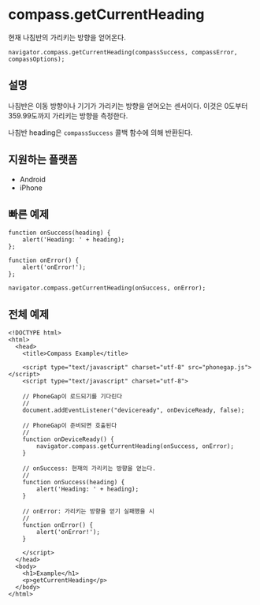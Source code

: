 compass.getCurrentHeading
=========================

현재 나침반의 가리키는 방향을 얻어온다.

    navigator.compass.getCurrentHeading(compassSuccess, compassError, compassOptions);

설명
-----------

나침반은 이동 방향이나 기기가 가리키는 방향을 얻어오는 센서이다. 이것은 0도부터 359.99도까지 가리키는 방향을 측정한다.

나침반 heading은 `compassSuccess` 콜백 함수에 의해 반환된다. 

지원하는 플랫폼
-------------------

- Android
- iPhone

빠른 예제
-------------

    function onSuccess(heading) {
        alert('Heading: ' + heading);
    };

    function onError() {
        alert('onError!');
    };

    navigator.compass.getCurrentHeading(onSuccess, onError);

전체 예제
------------

    <!DOCTYPE html>
    <html>
      <head>
        <title>Compass Example</title>

        <script type="text/javascript" charset="utf-8" src="phonegap.js"></script>
        <script type="text/javascript" charset="utf-8">

        // PhoneGap이 로드되기를 기다린다
        //
        document.addEventListener("deviceready", onDeviceReady, false);

        // PhoneGap이 준비되면 호출된다
        //
        function onDeviceReady() {
            navigator.compass.getCurrentHeading(onSuccess, onError);
        }
    
        // onSuccess: 현재의 가리키는 방향을 얻는다.
        //
        function onSuccess(heading) {
            alert('Heading: ' + heading);
        }
    
        // onError: 가리키는 방향을 얻기 실패했을 시
        //
        function onError() {
            alert('onError!');
        }

        </script>
      </head>
      <body>
        <h1>Example</h1>
        <p>getCurrentHeading</p>
      </body>
    </html>
    
